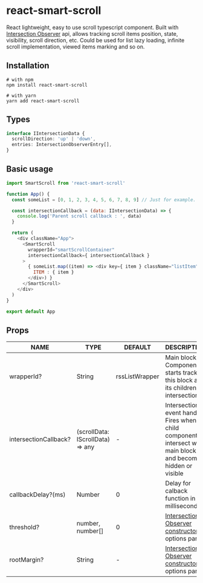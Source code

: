 # react-smart-scroll

React lightweight, easy to use scroll typescript component. Built with [Intersection Observer](https://developer.mozilla.org/en-US/docs/Web/API/IntersectionObserver) api, allows tracking scroll items position, state, visibility, scroll direction, etc. Could be used for list lazy loading, infinite scroll implementation, viewed items marking and so on.

## Installation
```shell
# with npm
npm install react-smart-scroll
```
```shell
# with yarn
yarn add react-smart-scroll
```


## Types
```typescript
interface IIntersectionData {
  scrollDirection: 'up' | 'down',
  entries: IntersectionObserverEntry[],
}
```

## Basic usage
```javascript
import SmartScroll from 'react-smart-scroll'

function App() {
  const someList = [0, 1, 2, 3, 4, 5, 6, 7, 8, 9] // Just for example. You can wrap any content you want

  const intersectionCallback = (data: IIntersectionData) => {
    console.log('Parent scroll callback : ', data)
  }

  return (
    <div className="App">
      <SmartScroll
        wrapperId="smartScrollContainer"
        intersectionCallback={ intersectionCallback }
      >
        { someList.map((item) => <div key={ item } className="listItem" data-index={ item }>
          ITEM : { item }
        </div>) }
      </SmartScroll>
    </div>
  )
}

export default App
```

## Props
| NAME                  | TYPE                              | DEFAULT          | DESCRIPTION |
|-----------------------|-----------------------------------|------------------|-------------------------------|
| wrapperId?            | String                            | rssListWrapper   | Main block id. Component starts tracking this block and its children for intersections           |
| intersectionCallback? | (scrollData: IScrollData) => any  | -                | Intersection event handler. Fires when child component intersect with main block and becomes hidden or visible   |
| callbackDelay?(ms)    | Number                            | 0                | Delay for calback function in milliseconds     |
| threshold?            | number, number[]                  | 0                | [Intersection Observer constructor](https://developer.mozilla.org/en-US/docs/Web/API/IntersectionObserver/IntersectionObserver) options param |
| rootMargin?           | String                            | -                | [Intersection Observer constructor](https://developer.mozilla.org/en-US/docs/Web/API/IntersectionObserver/IntersectionObserver) options param |


